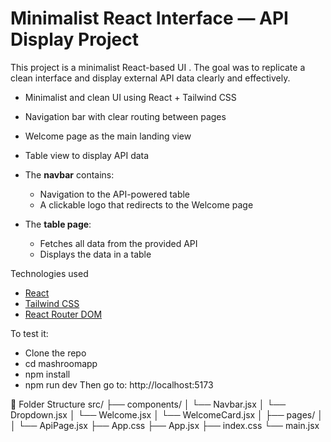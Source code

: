 # Minimalist React Interface — API Display Project

This project is a minimalist React-based UI . The goal was to replicate a clean interface and display external API data clearly and effectively.

-  Minimalist and clean UI using React + Tailwind CSS
-  Navigation bar with clear routing between pages
-  Welcome page as the main landing view
-  Table view to display API data 

- The **navbar** contains:
  - Navigation to the API-powered table
  - A clickable logo that redirects to the Welcome page

- The **table page**:
  - Fetches all data from the provided API
  - Displays the data in a table

 Technologies used

- [React](https://reactjs.org/)
- [Tailwind CSS](https://tailwindcss.com/)
- [React Router DOM](https://reactrouter.com/)


To test it:
- Clone the repo
- cd mashroomapp
- npm install
- npm run dev
Then go to: http://localhost:5173

📁 Folder Structure
src/
├── components/
│   └── Navbar.jsx
│   └── Dropdown.jsx
│   └── Welcome.jsx
│   └── WelcomeCard.jsx
│   ├── pages/
│   │   └── ApiPage.jsx
├── App.css
├── App.jsx
├── index.css
└── main.jsx

